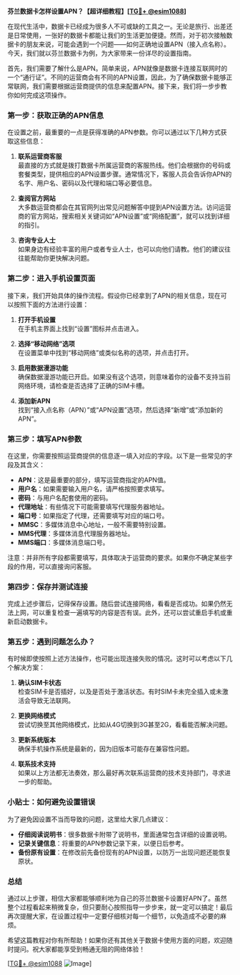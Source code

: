 **芬兰数据卡怎样设置APN？【超详细教程】[[TG💪+ @esim1088](https://t.me/s/esim1088)]**

在现代生活中，数据卡已经成为很多人不可或缺的工具之一。无论是旅行、出差还是日常使用，一张好的数据卡都能让我们的生活更加便捷。然而，对于初次接触数据卡的朋友来说，可能会遇到一个问题——如何正确地设置APN（接入点名称）。今天，我们就以芬兰数据卡为例，为大家带来一份详尽的设置指南。

首先，我们需要了解什么是APN。简单来说，APN就像是数据卡连接互联网时的一个“通行证”。不同的运营商会有不同的APN设置，因此，为了确保数据卡能够正常联网，我们需要根据运营商提供的信息来配置APN。接下来，我们将一步步教你如何完成这项操作。

### **第一步：获取正确的APN信息**
在设置之前，最重要的一点是获得准确的APN参数。你可以通过以下几种方式获取这些信息：

1. **联系运营商客服**  
   最直接的方式就是拨打数据卡所属运营商的客服热线。他们会根据你的号码或套餐类型，提供相应的APN设置步骤。通常情况下，客服人员会告诉你APN的名字、用户名、密码以及代理和端口等必要信息。

2. **查阅官方网站**  
   大多数运营商都会在其官网列出常见问题解答中提到APN设置方法。访问运营商的官方网站，搜索相关关键词如“APN设置”或“网络配置”，就可以找到详细的指引。

3. **咨询专业人士**  
   如果身边有经验丰富的用户或者专业人士，也可以向他们请教。他们的建议往往能帮助你更快解决问题。

### **第二步：进入手机设置页面**
接下来，我们开始具体的操作流程。假设你已经拿到了APN的相关信息，现在可以按照下面的方法进行设置：

1. **打开手机设置**  
   在手机主界面上找到“设置”图标并点击进入。

2. **选择“移动网络”选项**  
   在设置菜单中找到“移动网络”或类似名称的选项，并点击打开。

3. **启用数据漫游功能**  
   确保数据漫游功能已开启。如果没有这个选项，则意味着你的设备不支持当前网络环境，请检查是否选择了正确的SIM卡槽。

4. **添加新APN**  
   找到“接入点名称（APN）”或“APN设置”选项，然后选择“新增”或“添加新的APN”。

### **第三步：填写APN参数**
在这里，你需要按照运营商提供的信息逐一填入对应的字段。以下是一些常见的字段及其含义：

- **APN**：这是最重要的部分，填写运营商指定的APN值。
- **用户名**：如果需要输入用户名，请严格按照要求填写。
- **密码**：与用户名配套使用的密码。
- **代理地址**：有些情况下可能需要填写代理服务器地址。
- **端口号**：如果指定了代理，还需要填写对应的端口号。
- **MMSC**：多媒体消息中心地址，一般不需要特别设置。
- **MMS代理**：多媒体消息代理服务器地址。
- **MMS端口**：多媒体消息端口号。

注意：并非所有字段都需要填写，具体取决于运营商的要求。如果你不确定某些字段的作用，可以直接询问客服。

### **第四步：保存并测试连接**
完成上述步骤后，记得保存设置。随后尝试连接网络，看看是否成功。如果仍然无法上网，可以重复检查一遍填写的内容是否有误。此外，还可以尝试重启手机或重新启动数据卡。

### **第五步：遇到问题怎么办？**
有时候即使按照上述方法操作，也可能出现连接失败的情况。这时可以考虑以下几个解决方案：

1. **确认SIM卡状态**  
   检查SIM卡是否插好，以及是否处于激活状态。有时SIM卡未完全插入或未激活会导致无法联网。

2. **更换网络模式**  
   尝试切换至其他网络模式，比如从4G切换到3G甚至2G，看看能否解决问题。

3. **更新系统版本**  
   确保手机操作系统是最新的，因为旧版本可能存在兼容性问题。

4. **联系技术支持**  
   如果以上方法都无法奏效，那么最好再次联系运营商的技术支持部门，寻求进一步的帮助。

### **小贴士：如何避免设置错误**
为了避免因设置不当而导致的问题，这里给大家几点建议：

- **仔细阅读说明书**：很多数据卡附带了说明书，里面通常包含详细的设置说明。
- **记录关键信息**：将重要的APN参数记录下来，以便日后参考。
- **备份原有设置**：在修改前先备份现有的APN设置，以防万一出现问题还能恢复原状。

### **总结**
通过以上步骤，相信大家都能够顺利地为自己的芬兰数据卡设置好APN了。虽然整个过程看起来稍微复杂，但只要耐心按照指导一步步来，就一定可以搞定！最后再次提醒大家，在设置过程中一定要仔细核对每一个细节，以免造成不必要的麻烦。

希望这篇教程对你有所帮助！如果你还有其他关于数据卡使用方面的问题，欢迎随时提问。祝大家都能享受到畅通无阻的网络体验！

[[TG💪+ @esim1088](https://t.me/s/esim1088) ![Image](https://i.postimg.cc/4NQfJmqS/Snipaste-2025-05-13-00-14-12.png)]